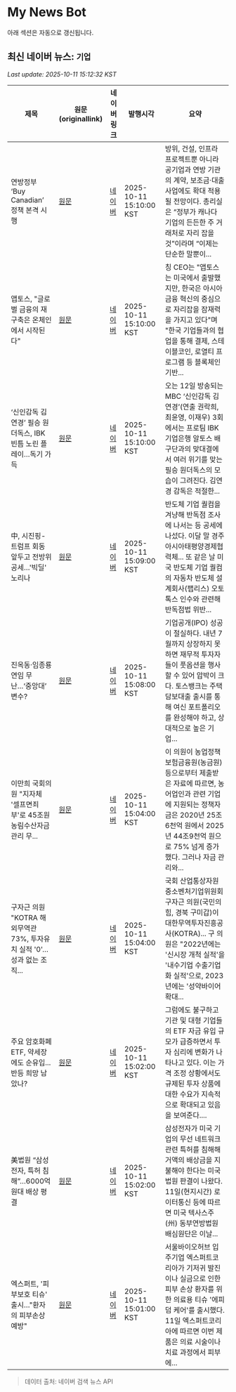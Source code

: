 # My News Bot

아래 섹션은 자동으로 갱신됩니다.

<!-- NEWS:START -->
## 최신 네이버 뉴스: `기업`
_Last update: 2025-10-11 15:12:32 KST_

| 제목 | 원문(originallink) | 네이버 링크 | 발행시각 | 요약 |
|---|---|---|---|---|
| 연방정부 ‘Buy Canadian’ 정책 본격 시행 | [원문](https://www.koreadaily.com/article/20251010230932430) | [네이버](https://www.koreadaily.com/article/20251010230932430) | 2025-10-11 15:10:00 KST | 방위, 건설, 인프라 프로젝트뿐 아니라 공기업과 연방 기관의 계약, 보조금·대출 사업에도 확대 적용될 전망이다. 총리실은 “정부가 캐나다 기업의 든든한 주 거래처로 자리 잡을 것”이라며 “이제는 단순한 말뿐이... |
| 앱토스, "글로벌 금융의 재구축은 온체인에서 시작된다" | [원문](https://www.it-b.co.kr/news/articleView.html?idxno=84545) | [네이버](https://www.it-b.co.kr/news/articleView.html?idxno=84545) | 2025-10-11 15:10:00 KST | 칭 CEO는 "앱토스는 미국에서 출발했지만, 한국은 아시아 금융 혁신의 중심으로 자리잡을 잠재력을 가지고 있다"며 "한국 기업들과의 협업을 통해 결제, 스테이블코인, 로열티 프로그램 등 블록체인 기반... |
| ‘신인감독 김연경’ 필승 원더독스, IBK 빈틈 노린 플레이…독기 가득 | [원문](https://www.heraldpop.com/article/10591371?ref=naver) | [네이버](https://m.entertain.naver.com/article/112/0003778492) | 2025-10-11 15:10:00 KST | 오는 12일 방송되는 MBC ‘신인감독 김연경’(연출 권락희, 최윤영, 이재우) 3회에서는 프로팀 IBK기업은행 알토스 배구단과의 맞대결에서 여러 위기를 맞는 필승 원더독스의 모습이 그려진다. 김연경 감독은 적절한... |
| 中, 시진핑-트럼프 회동 앞두고 전방위 공세…'빅딜' 노리나 | [원문](https://www.yna.co.kr/view/AKR20251011030400009?input=1195m) | [네이버](https://n.news.naver.com/mnews/article/001/0015671806?sid=104) | 2025-10-11 15:09:00 KST | 반도체 기업 퀄컴을 겨냥해 반독점 조사에 나서는 등 공세에 나섰다. 이달 말 경주 아시아태평양경제협력체... 또 같은 날 미국 반도체 기업 퀄컴의 자동차 반도체 설계회사(팹리스) 오토톡스 인수와 관련해 반독점법 위반... |
| 진옥동·임종룡 연임 무난…‘중앙대’ 변수? | [원문](https://www.mk.co.kr/article/11438979) | [네이버](https://n.news.naver.com/mnews/article/024/0000100484?sid=101) | 2025-10-11 15:08:00 KST | 기업공개(IPO) 성공이 절실하다. 내년 7월까지 상장하지 못하면 재무적 투자자들이 풋옵션을 행사할 수 있어 압박이 크다. 토스뱅크는 주택담보대출 출시를 통해 여신 포트폴리오를 완성해야 하고, 상대적으로 높은 기업... |
| 이만희 국회의원 "지자체 '셀프면죄부'로 45조원 농림수산자금 관리 무... | [원문](https://www.nbntv.kr/news/articleView.html?idxno=337858) | [네이버](https://www.nbntv.kr/news/articleView.html?idxno=337858) | 2025-10-11 15:04:00 KST | 이 의원이 농업정책보험금융원(농금원) 등으로부터 제출받은 자료에 따르면, 농어업인과 관련 기업에 지원되는 정책자금은 2020년 25조6천억 원에서 2025년 44조9천억 원으로 75% 넘게 증가했다. 그러나 자금 관리와... |
| 구자근 의원 "KOTRA 해외무역관 73%, 투자유치 실적 '0'…성과 없는 조직... | [원문](https://www.nbntv.kr/news/articleView.html?idxno=337856) | [네이버](https://www.nbntv.kr/news/articleView.html?idxno=337856) | 2025-10-11 15:04:00 KST | 국회 산업통상자원중소벤처기업위원회 구자근 의원(국민의힘, 경북 구미갑)이 대한무역투자진흥공사(KOTRA)... 구 의원은 "2022년에는 '신시장 개척 실적'을 '내수기업 수출기업화 실적'으로, 2023년에는 '성약바이어 확대... |
| 주요 암호화폐 ETF, 약세장에도 순유입...반등 희망 남았나? | [원문](http://coinreaders.com/191787) | [네이버](http://coinreaders.com/191787) | 2025-10-11 15:02:00 KST | 그럼에도 불구하고 기관 및 대형 기업들의 ETF 자금 유입 규모가 급증하면서 투자 심리에 변화가 나타나고 있다. 이는 가격 조정 상황에서도 규제된 투자 상품에 대한 수요가 지속적으로 확대되고 있음을 보여준다.... |
| 美법원 “삼성전자, 특허 침해”…6000억원대 배상 평결 | [원문](https://www.kukinews.com/article/view/kuk202510110012) | [네이버](https://www.kukinews.com/article/view/kuk202510110012) | 2025-10-11 15:02:00 KST | 삼성전자가 미국 기업의 무선 네트워크 관련 특허를 침해해 거액의 배상금을 지불해야 한다는 미국 법원 판결이 나왔다. 11일(현지시간) 로이터통신 등에 따르면 미국 텍사스주(州) 동부연방법원 배심원단은 이날... |
| 엑스퍼트, '피부보호 티슈' 출시…"환자의 피부손상 예방" | [원문](https://www.newsis.com/view/NISX20251010_0003357760) | [네이버](https://n.news.naver.com/mnews/article/003/0013528680?sid=102) | 2025-10-11 15:01:00 KST | 서울바이오허브 입주기업 엑스퍼트코리아가 기저귀 발진이나 실금으로 인한 피부 손상 환자를 위한 의료용 티슈 '에피덤 케어'를 출시했다. 11일 엑스퍼트코리아에 따르면 이번 제품은 의료 시술이나 치료 과정에서 피부에... |

> 데이터 출처: 네이버 검색 뉴스 API
<!-- NEWS:END -->
